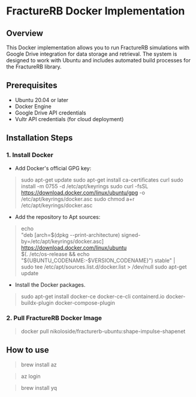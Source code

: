 # FractureRB Docker Implementation

## Overview
This Docker implementation allows you to run FractureRB simulations with Google Drive integration for data storage and retrieval. The system is designed to work with Ubuntu and includes automated build processes for the FractureRB library.

## Prerequisites
- Ubuntu 20.04 or later
- Docker Engine
- Google Drive API credentials
- Vultr API credentials (for cloud deployment)

## Installation Steps

### 1. Install Docker

- Add Docker's official GPG key:
> sudo apt-get update
> sudo apt-get install ca-certificates curl
> sudo install -m 0755 -d /etc/apt/keyrings
> sudo curl -fsSL https://download.docker.com/linux/ubuntu/gpg -o /etc/apt/keyrings/docker.asc
> sudo chmod a+r /etc/apt/keyrings/docker.asc

- Add the repository to Apt sources:
> echo \
  "deb [arch=$(dpkg --print-architecture) signed-by=/etc/apt/keyrings/docker.asc] https://download.docker.com/linux/ubuntu \
  $(. /etc/os-release && echo "${UBUNTU_CODENAME:-$VERSION_CODENAME}") stable" | \
  sudo tee /etc/apt/sources.list.d/docker.list > /dev/null
> sudo apt-get update

- Install the Docker packages.

> sudo apt-get install docker-ce docker-ce-cli containerd.io docker-buildx-plugin docker-compose-plugin

### 2. Pull FractureRB Docker Image

> docker pull nikoloside/fracturerb-ubuntu:shape-impulse-shapenet
> 

## How to use

> brew install az

> az login


> brew install yq